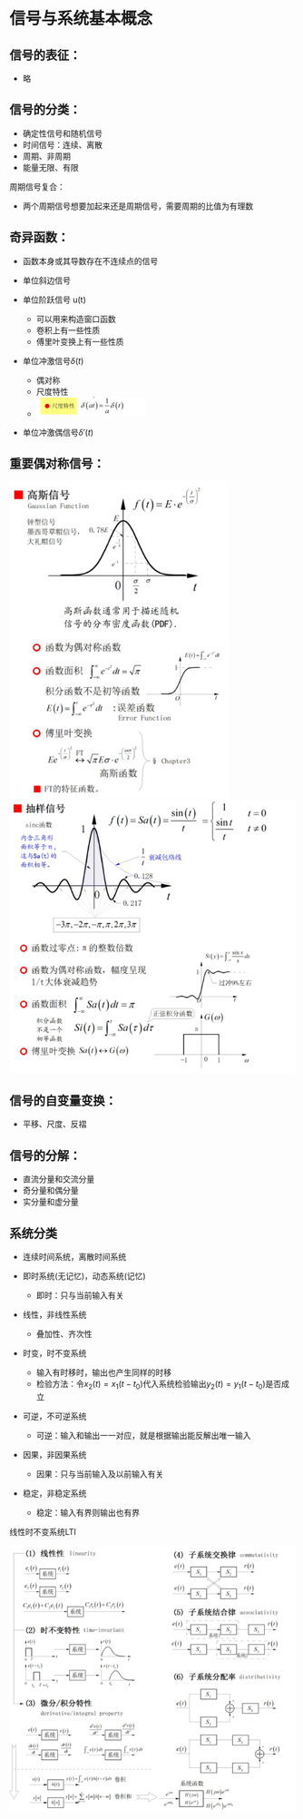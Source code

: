 # 信号与系统基本概念

## 信号的表征：

* 略

## 信号的分类：

* 确定性信号和随机信号
* 时间信号：连续、离散
* 周期、非周期
* 能量无限、有限

周期信号复合：

* 两个周期信号想要加起来还是周期信号，需要周期的比值为有理数

## 奇异函数：

* 函数本身或其导数存在不连续点的信号
* 单位斜边信号
* 单位阶跃信号 u(t)
  * 可以用来构造窗口函数
  * 卷积上有一些性质
  * 傅里叶变换上有一些性质

* 单位冲激信号$\delta(t)$
  * 偶对称
  * 尺度特性
  * ![image-20220411185656735](信号与系统基本概念.assets/image-20220411185656735.png)
  
* 单位冲激偶信号$\delta'(t)$

## 重要偶对称信号：

<img src="信号与系统基本概念.assets/image-20220409222256474.png" alt="image-20220409222430212" style="zoom:80%;" />

<img src="信号与系统基本概念.assets/image-20220409222430212.png" alt="image-20220409222430212" style="zoom:80%;" />

## 信号的自变量变换：

* 平移、尺度、反褶

## 信号的分解：

* 直流分量和交流分量
* 奇分量和偶分量
* 实分量和虚分量



## 系统分类

* 连续时间系统，离散时间系统
* 即时系统(无记忆)，动态系统(记忆)
  * 即时：只与当前输入有关
* 线性，非线性系统
  * 叠加性、齐次性

* 时变，时不变系统
  * 输入有时移时，输出也产生同样的时移
  * 检验方法：令$x_2(t)=x_1(t-t_0)$代入系统检验输出$y_2(t)=y_1(t-t_0)$是否成立
* 可逆，不可逆系统
  * 可逆：输入和输出一一对应，就是根据输出能反解出唯一输入
* 因果，非因果系统
  * 因果：只与当前输入及以前输入有关
* 稳定，非稳定系统
  * 稳定：输入有界则输出也有界

线性时不变系统LTI

<img src="信号与系统基本概念.assets/image-20220410115120748.png" alt="image-20220410115120748" style="zoom:100%;" />









